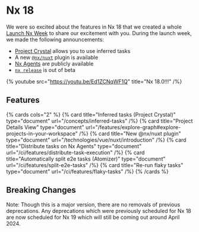 # Nx 18

We were so excited about the features in Nx 18 that we created a whole [Launch Nx Week](/launch-nx) to share our excitement with you. During the launch week, we made the following announcements:

- [Project Crystal](/blog/what-if-nx-plugins-were-more-like-vscode-extensions) allows you to use inferred tasks
- A new [`@nx/nuxt`](/blog/introducing-nx-nuxt-enhanced-nuxt-js-support-in-nx) plugin is available
- [Nx Agents](/blog/fast-effortless-ci) are publicly available
- [`nx release`](/blog/versioning-and-releasing-packages-in-a-monorepo) is out of beta

{% youtube
src="https://youtu.be/Ed1ZCNqWF1Q"
title="Nx 18.0!!!"
/%}

## Features

{% cards cols="2" %}
{% card title="Inferred tasks (Project Crystal)" type="document" url="/concepts/inferred-tasks" /%}
{% card title="Project Details View" type="document" url="/features/explore-graph#explore-projects-in-your-workspace" /%}
{% card title="New @nx/nuxt plugin" type="document" url="/technologies/vue/nuxt/introduction" /%}
{% card title="Distribute tasks on Nx Agents" type="document" url="/ci/features/distribute-task-execution" /%}
{% card title="Automatically split e2e tasks (Atomizer)" type="document" url="/ci/features/split-e2e-tasks" /%}
{% card title="Re-run flaky tasks" type="document" url="/ci/features/flaky-tasks" /%}
{% /cards %}

## Breaking Changes

Note: Though this is a major version, there are no removals of previous deprecations. Any deprecations which were previously scheduled for Nx 18 are now scheduled for Nx 19 which will still be coming out around April 2024.
